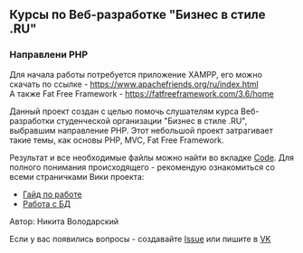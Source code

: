 ## Курсы по Веб-разработке "Бизнес в стиле .RU"
### Направлени PHP



Для начала работы потребуется приложение XAMPP, его можно скачать по ссылке - https://www.apachefriends.org/ru/index.html   
А также Fat Free Framework - https://fatfreeframework.com/3.6/home

Данный проект создан с целью помочь слушателям курса Веб-разработки студенческой организации "Бизнес в стиле .RU", выбравшим направление PHP. Этот небольшой проект затрагивает такие темы, как основы PHP, MVC, Fat Free Framework. 

Результат и все необходимые файлы можно найти во вкладке [Code](https://github.com/NickWatsonMan/phpschool). Для полного понимания происходящего - рекомендую ознакомиться со всеми страничками Вики проекта:

* [Гайд по работе](https://github.com/NickWatsonMan/phpschool/wiki/%D0%93%D0%B0%D0%B9%D0%B4-%D0%BF%D0%BE-%D1%80%D0%B0%D0%B1%D0%BE%D1%82%D0%B5)
* [Работа с БД](https://github.com/NickWatsonMan/phpschool/wiki/%D0%A0%D0%B0%D0%B1%D0%BE%D1%82%D0%B0-%D1%81-%D0%91%D0%94)

Автор: Никита Володарский

Если у вас появились вопросы - создавайте [Issue](https://github.com/NickWatsonMan/phpschool/issues) или пишите в [VK](https://vk.com/watsonback)

